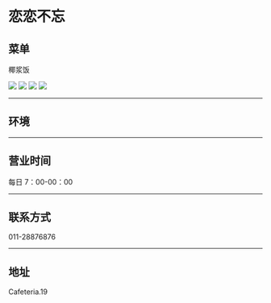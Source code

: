 # 恋恋不忘

## 菜单

椰浆饭

<div class="image-slide">
<img src="https://img.xmummap.com/LY3_2F_rasa_menu%20%281%29.webp" />
<img src="https://img.xmummap.com/LY3_2F_rasa_menu%20%282%29.webp" />
<img src="https://img.xmummap.com/LY3_2F_rasa_menu%20%283%29.webp" />
<img src="https://img.xmummap.com/LY3_2F_rasa_menu%20%284%29.webp" />
</div>

---

## 环境

---

## 营业时间

每日 7：00-00：00

---

## 联系方式

011-28876876

---

## 地址

Cafeteria.19
